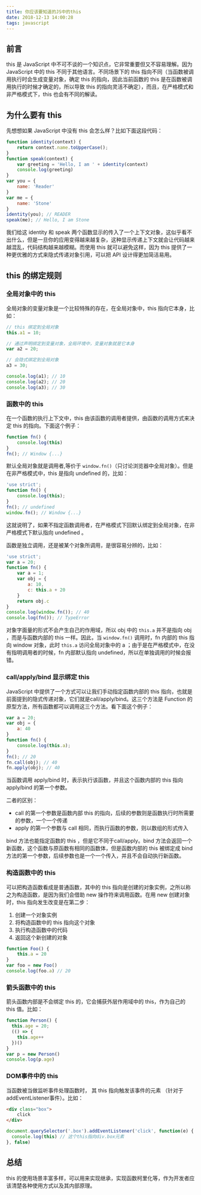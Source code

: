 ```yaml
---
title: 你应该要知道的JS中的this
date: 2018-12-13 14:00:28
tags: javascript
---
```


## 前言
this 是 JavaScript 中不可不谈的一个知识点，它非常重要但又不容易理解。因为 JavaScript 中的 this 不同于其他语言。不同场景下的 this 指向不同（当函数被调用执行时会生成变量对象，确定 this 的指向，因此当前函数的 this 是在函数被调用执行的时候才确定的，所以导致 this 的指向灵活不确定），而且，在严格模式和非严格模式下，this 也会有不同的解读。

## 为什么要有 this
先想想如果 JavaScript 中没有 this 会怎么样？比如下面这段代码：
```js
function identity(context) {
    return context.name.toUpperCase();
}
function speak(context) {
    var greeting = 'Hello, I am ' + identity(context)
    console.log(greeting)
}
var you = {
    name: 'Reader'
}
var me = {
    name: 'Stone'
}
identity(you); // READER
speak(me); // Hello, I am Stone
```
我们给这 identity 和 speak 两个函数显示的传入了一个上下文对象，这似乎看不出什么，但是一旦你的应用变得越来越复杂，这种显示传递上下文就会让代码越来越混乱，代码结构越来越模糊。而使用 this 就可以避免这样，因为 this 提供了一种更优雅的方式来隐式传递对象引用，可以把 API 设计得更加简洁易用。

## this 的绑定规则

### 全局对象中的 this
全局对象的变量对象是一个比较特殊的存在，在全局对象中，this 指向它本身，比如：
```js
// this 绑定到全局对象
this.a1 = 10;

// 通过声明绑定到变量对象，全局环境中，变量对象就是它本身
var a2 = 20;

// 会隐式绑定到全局对象
a3 = 30;

console.log(a1); // 10
console.log(a2); // 20
console.log(a3); // 30
```

### 函数中的 this
在一个函数的执行上下文中，this 由该函数的调用者提供，由函数的调用方式来决定 this 的指向。下面这个例子：
```js
function fn() {
    console.log(this)
}
fn(); // Window {...}
```
默认全局对象就是调用者,等价于 `window.fn()`（只讨论浏览器中全局对象）。但是在非严格模式中，this 是指向 undefined 的，比如：
```js
'use strict';
function fn() {
    console.log(this);
}
fn(); // undefined
window.fn(); // Window {...}
```
这就说明了，如果不指定函数调用者，在严格模式下回默认绑定到全局对象，在非严格模式下默认指向 undefined 。

函数是独立调用，还是被某个对象所调用，是很容易分辨的，比如：
```js
'use strict';
var a = 20;
function fn() {
    var a = 1;
    var obj = {
        a: 10,
        c: this.a + 20
    }
    return obj.c
}
console.log(window.fn()); // 40
console.log(fn()); // TypeError
```
对象字面量的形式不会产生自己的作用域，所以 obj 中的 `this.a` 并不是指向 obj ，而是与函数内部的 this 一样。因此，当 `window.fn()` 调用时，fn 内部的 this 指向 window 对象，此时 `this.a` 访问全局对象中的 a ；由于是在严格模式中，在没有指明调用者的时候，fn 内部默认指向 undefined，所以在单独调用的时候会报错。

### call/apply/bind 显示绑定 this
JavaScript 中提供了一个方式可以让我们手动指定函数内部的 this 指向，也就是前面提到的隐式传递对象，它们就是call/apply/bind。这三个方法是 Function 的原型方法，所有函数都可以调用这三个方法。看下面这个例子：
```js
var a = 20;
var obj = {
    a: 40
}
function fn() {
    console.log(this.a);
}
fn(); // 20
fn.call(obj); // 40
fn.apply(obj); // 40
```
当函数调用 apply/bind 时，表示执行该函数，并且这个函数内部的 this 指向 apply/bind 的第一个参数。

二者的区别：
* call 的第一个参数是函数内部 this 的指向，后续的参数则是函数执行时所需要的参数，一个一个传递
* apply 的第一个参数与 call 相同，而执行函数的参数，则以数组的形式传入

bind 方法也能指定函数的 this ，但是它不同于call/apply。bind 方法会返回一个新函数，这个函数与原函数有相同的函数体，但是函数内部的 this 被绑定成 bind 方法的第一个参数，后续参数也是一个一个传入，并且不会自动执行新函数。

### 构造函数中的 this
可以把构造函数看成是普通函数，其中的 this 指向是创建的对象实例，之所以称之为构造函数，是因为我们会借助 new 操作符来调用函数。在用 new 创建对象时，this 指向发生改变是在第二步：

1. 创建一个对象实例
2. 将构造函数中的 this 指向这个对象
3. 执行构造函数中的代码
4. 返回这个新创建的对象

```js
function Foo() {
    this.a = 20
}
var foo = new Foo()
console.log(foo.a) // 20
```

### 箭头函数中的 this
箭头函数内部是不会绑定 this 的，它会捕获外层作用域中的 this，作为自己的 this 值。比如：
```js
function Person() {
  this.age = 20;
  (() => {
    this.age++
  })()
}
var p = new Person()
console.log(p.age)
```

### DOM事件中的 this
当函数被当做监听事件处理函数时， 其 this 指向触发该事件的元素 （针对于addEventListener事件）。比如：
```html
<div class="box">
    click
</div>
```
```js
document.querySelector('.box').addEventListener('click', function(e) {
  console.log(this) // 这个this指向div.box元素
}, false)
```

## 总结
this 的使用场景丰富多样，可以用来实现继承，实现函数柯里化等，作为开发者应该清楚各种使用方式以及其内部原理。

